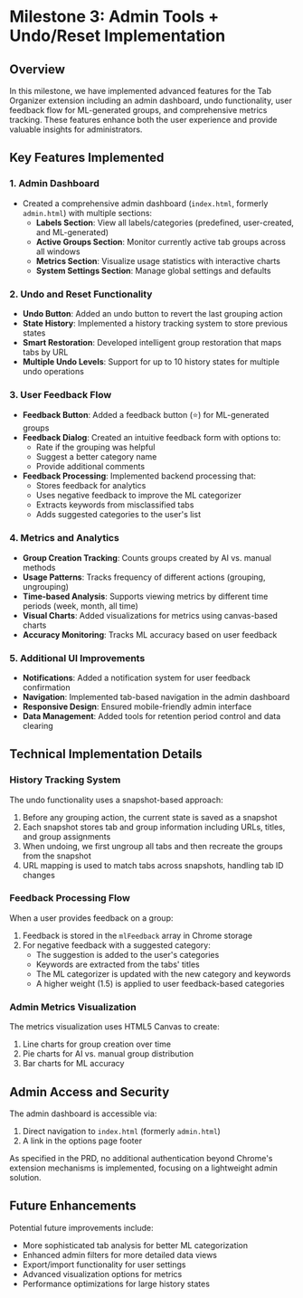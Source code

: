 # Milestone 3: Admin Tools + Undo/Reset Implementation

## Overview

In this milestone, we have implemented advanced features for the Tab Organizer extension including an admin dashboard, undo functionality, user feedback flow for ML-generated groups, and comprehensive metrics tracking. These features enhance both the user experience and provide valuable insights for administrators.

## Key Features Implemented

### 1. Admin Dashboard
- Created a comprehensive admin dashboard (`index.html`, formerly `admin.html`) with multiple sections:
  - **Labels Section**: View all labels/categories (predefined, user-created, and ML-generated)
  - **Active Groups Section**: Monitor currently active tab groups across all windows
  - **Metrics Section**: Visualize usage statistics with interactive charts
  - **System Settings Section**: Manage global settings and defaults

### 2. Undo and Reset Functionality
- **Undo Button**: Added an undo button to revert the last grouping action
- **State History**: Implemented a history tracking system to store previous states
- **Smart Restoration**: Developed intelligent group restoration that maps tabs by URL
- **Multiple Undo Levels**: Support for up to 10 history states for multiple undo operations

### 3. User Feedback Flow
- **Feedback Button**: Added a feedback button (⭐) for ML-generated groups
- **Feedback Dialog**: Created an intuitive feedback form with options to:
  - Rate if the grouping was helpful
  - Suggest a better category name
  - Provide additional comments
- **Feedback Processing**: Implemented backend processing that:
  - Stores feedback for analytics
  - Uses negative feedback to improve the ML categorizer
  - Extracts keywords from misclassified tabs
  - Adds suggested categories to the user's list

### 4. Metrics and Analytics
- **Group Creation Tracking**: Counts groups created by AI vs. manual methods
- **Usage Patterns**: Tracks frequency of different actions (grouping, ungrouping)
- **Time-based Analysis**: Supports viewing metrics by different time periods (week, month, all time)
- **Visual Charts**: Added visualizations for metrics using canvas-based charts
- **Accuracy Monitoring**: Tracks ML accuracy based on user feedback

### 5. Additional UI Improvements
- **Notifications**: Added a notification system for user feedback confirmation
- **Navigation**: Implemented tab-based navigation in the admin dashboard
- **Responsive Design**: Ensured mobile-friendly admin interface
- **Data Management**: Added tools for retention period control and data clearing

## Technical Implementation Details

### History Tracking System
The undo functionality uses a snapshot-based approach:
1. Before any grouping action, the current state is saved as a snapshot
2. Each snapshot stores tab and group information including URLs, titles, and group assignments
3. When undoing, we first ungroup all tabs and then recreate the groups from the snapshot
4. URL mapping is used to match tabs across snapshots, handling tab ID changes

### Feedback Processing Flow
When a user provides feedback on a group:
1. Feedback is stored in the `mlFeedback` array in Chrome storage
2. For negative feedback with a suggested category:
   - The suggestion is added to the user's categories
   - Keywords are extracted from the tabs' titles
   - The ML categorizer is updated with the new category and keywords
   - A higher weight (1.5) is applied to user feedback-based categories

### Admin Metrics Visualization
The metrics visualization uses HTML5 Canvas to create:
1. Line charts for group creation over time
2. Pie charts for AI vs. manual group distribution
3. Bar charts for ML accuracy

## Admin Access and Security
The admin dashboard is accessible via:
1. Direct navigation to `index.html` (formerly `admin.html`)
2. A link in the options page footer

As specified in the PRD, no additional authentication beyond Chrome's extension mechanisms is implemented, focusing on a lightweight admin solution.

## Future Enhancements
Potential future improvements include:
- More sophisticated tab analysis for better ML categorization
- Enhanced admin filters for more detailed data views
- Export/import functionality for user settings
- Advanced visualization options for metrics
- Performance optimizations for large history states 